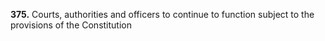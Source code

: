 **375.** Courts, authorities and officers to continue to function subject to the provisions of the Constitution